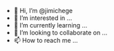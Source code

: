 - 👋 Hi, I’m @jimichege
- 👀 I’m interested in ...
- 🌱 I’m currently learning ...
- 💞️ I’m looking to collaborate on ...
- 📫 How to reach me ...

<!---
jimichege/jimichege is a ✨ special ✨ repository because its `README.md` (this file) appears on your GitHub profile.
You can click the Preview link to take a look at your changes.
--->
